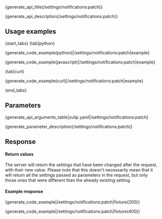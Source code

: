 {generate_api_title(/settings/notifications:patch)}

{generate_api_description(/settings/notifications:patch)}

## Usage examples

{start_tabs}
{tab|python}

{generate_code_example(python)|/settings/notifications:patch|example}

{generate_code_example(javascript)|/settings/notifications:patch|example}

{tab|curl}

{generate_code_example(curl)|/settings/notifications:patch|example}

{end_tabs}

## Parameters

{generate_api_arguments_table|zulip.yaml|/settings/notifications:patch}

{generate_parameter_description(/settings/notifications:patch)}

## Response

#### Return values

The server will return the settings that have been changed after the request,
with their new value. Please note that this doesn't necessarily mean that it
will return all the settings passed as parameters in the request, but only
those ones that were different than the already existing setting.

#### Example response

{generate_code_example|/settings/notifications:patch|fixture(200)}

{generate_code_example|/settings/notifications:patch|fixture(400)}
